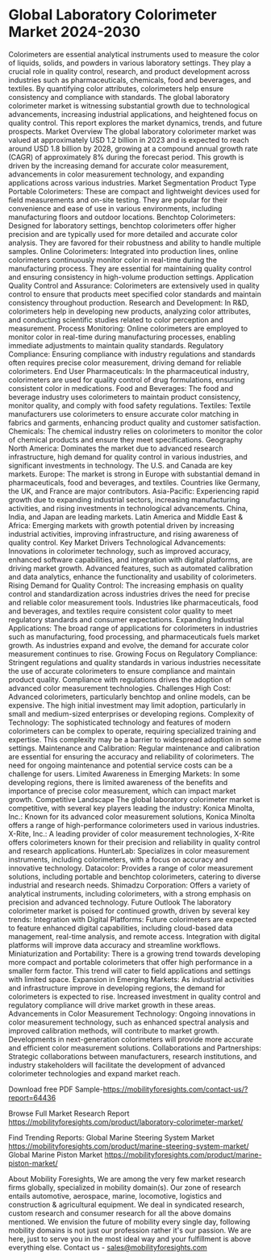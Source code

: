 # Global Laboratory Colorimeter Market 2024-2030
Colorimeters are essential analytical instruments used to measure the color of liquids, solids, and powders in various laboratory settings. They play a crucial role in quality control, research, and product development across industries such as pharmaceuticals, chemicals, food and beverages, and textiles. By quantifying color attributes, colorimeters help ensure consistency and compliance with standards. The global laboratory colorimeter market is witnessing substantial growth due to technological advancements, increasing industrial applications, and heightened focus on quality control. This report explores the market dynamics, trends, and future prospects.
Market Overview
The global laboratory colorimeter market was valued at approximately USD 1.2 billion in 2023 and is expected to reach around USD 1.8 billion by 2028, growing at a compound annual growth rate (CAGR) of approximately 8% during the forecast period. This growth is driven by the increasing demand for accurate color measurement, advancements in color measurement technology, and expanding applications across various industries.
Market Segmentation
Product Type
Portable Colorimeters: These are compact and lightweight devices used for field measurements and on-site testing. They are popular for their convenience and ease of use in various environments, including manufacturing floors and outdoor locations.
Benchtop Colorimeters: Designed for laboratory settings, benchtop colorimeters offer higher precision and are typically used for more detailed and accurate color analysis. They are favored for their robustness and ability to handle multiple samples.
Online Colorimeters: Integrated into production lines, online colorimeters continuously monitor color in real-time during the manufacturing process. They are essential for maintaining quality control and ensuring consistency in high-volume production settings.
Application
Quality Control and Assurance: Colorimeters are extensively used in quality control to ensure that products meet specified color standards and maintain consistency throughout production.
Research and Development: In R&D, colorimeters help in developing new products, analyzing color attributes, and conducting scientific studies related to color perception and measurement.
Process Monitoring: Online colorimeters are employed to monitor color in real-time during manufacturing processes, enabling immediate adjustments to maintain quality standards.
Regulatory Compliance: Ensuring compliance with industry regulations and standards often requires precise color measurement, driving demand for reliable colorimeters.
End User
Pharmaceuticals: In the pharmaceutical industry, colorimeters are used for quality control of drug formulations, ensuring consistent color in medications.
Food and Beverages: The food and beverage industry uses colorimeters to maintain product consistency, monitor quality, and comply with food safety regulations.
Textiles: Textile manufacturers use colorimeters to ensure accurate color matching in fabrics and garments, enhancing product quality and customer satisfaction.
Chemicals: The chemical industry relies on colorimeters to monitor the color of chemical products and ensure they meet specifications.
Geography
North America: Dominates the market due to advanced research infrastructure, high demand for quality control in various industries, and significant investments in technology. The U.S. and Canada are key markets.
Europe: The market is strong in Europe with substantial demand in pharmaceuticals, food and beverages, and textiles. Countries like Germany, the UK, and France are major contributors.
Asia-Pacific: Experiencing rapid growth due to expanding industrial sectors, increasing manufacturing activities, and rising investments in technological advancements. China, India, and Japan are leading markets.
Latin America and Middle East & Africa: Emerging markets with growth potential driven by increasing industrial activities, improving infrastructure, and rising awareness of quality control.
Key Market Drivers
Technological Advancements: Innovations in colorimeter technology, such as improved accuracy, enhanced software capabilities, and integration with digital platforms, are driving market growth. Advanced features, such as automated calibration and data analytics, enhance the functionality and usability of colorimeters.
Rising Demand for Quality Control: The increasing emphasis on quality control and standardization across industries drives the need for precise and reliable color measurement tools. Industries like pharmaceuticals, food and beverages, and textiles require consistent color quality to meet regulatory standards and consumer expectations.
Expanding Industrial Applications: The broad range of applications for colorimeters in industries such as manufacturing, food processing, and pharmaceuticals fuels market growth. As industries expand and evolve, the demand for accurate color measurement continues to rise.
Growing Focus on Regulatory Compliance: Stringent regulations and quality standards in various industries necessitate the use of accurate colorimeters to ensure compliance and maintain product quality. Compliance with regulations drives the adoption of advanced color measurement technologies.
Challenges
High Cost: Advanced colorimeters, particularly benchtop and online models, can be expensive. The high initial investment may limit adoption, particularly in small and medium-sized enterprises or developing regions.
Complexity of Technology: The sophisticated technology and features of modern colorimeters can be complex to operate, requiring specialized training and expertise. This complexity may be a barrier to widespread adoption in some settings.
Maintenance and Calibration: Regular maintenance and calibration are essential for ensuring the accuracy and reliability of colorimeters. The need for ongoing maintenance and potential service costs can be a challenge for users.
Limited Awareness in Emerging Markets: In some developing regions, there is limited awareness of the benefits and importance of precise color measurement, which can impact market growth.
Competitive Landscape
The global laboratory colorimeter market is competitive, with several key players leading the industry:
Konica Minolta, Inc.: Known for its advanced color measurement solutions, Konica Minolta offers a range of high-performance colorimeters used in various industries.
X-Rite, Inc.: A leading provider of color measurement technologies, X-Rite offers colorimeters known for their precision and reliability in quality control and research applications.
HunterLab: Specializes in color measurement instruments, including colorimeters, with a focus on accuracy and innovative technology.
Datacolor: Provides a range of color measurement solutions, including portable and benchtop colorimeters, catering to diverse industrial and research needs.
Shimadzu Corporation: Offers a variety of analytical instruments, including colorimeters, with a strong emphasis on precision and advanced technology.
Future Outlook
The laboratory colorimeter market is poised for continued growth, driven by several key trends:
Integration with Digital Platforms: Future colorimeters are expected to feature enhanced digital capabilities, including cloud-based data management, real-time analysis, and remote access. Integration with digital platforms will improve data accuracy and streamline workflows.
Miniaturization and Portability: There is a growing trend towards developing more compact and portable colorimeters that offer high performance in a smaller form factor. This trend will cater to field applications and settings with limited space.
Expansion in Emerging Markets: As industrial activities and infrastructure improve in developing regions, the demand for colorimeters is expected to rise. Increased investment in quality control and regulatory compliance will drive market growth in these areas.
Advancements in Color Measurement Technology: Ongoing innovations in color measurement technology, such as enhanced spectral analysis and improved calibration methods, will contribute to market growth. Developments in next-generation colorimeters will provide more accurate and efficient color measurement solutions.
Collaborations and Partnerships: Strategic collaborations between manufacturers, research institutions, and industry stakeholders will facilitate the development of advanced colorimeter technologies and expand market reach.


Download free PDF Sample-https://mobilityforesights.com/contact-us/?report=64436




Browse Full Market Research Report 
https://mobilityforesights.com/product/laboratory-colorimeter-market/


Find Trending Reports:
Global Marine Steering System Market
https://mobilityforesights.com/product/marine-steering-system-market/
Global Marine Piston Market
https://mobilityforesights.com/product/marine-piston-market/






About Mobility Foresights,
We are among the very few market research firms globally, specialized in mobility domain(s). Our zone of research entails automotive, aerospace, marine, locomotive, logistics and construction & agricultural equipment. We deal in syndicated research, custom research and consumer research for all the above domains mentioned.
We envision the future of mobility every single day, following mobility domains is not just our profession rather it's our passion. We are here, just to serve you in the most ideal way and your fulfillment is above everything else. Contact us -  sales@mobilityforesights.com 
